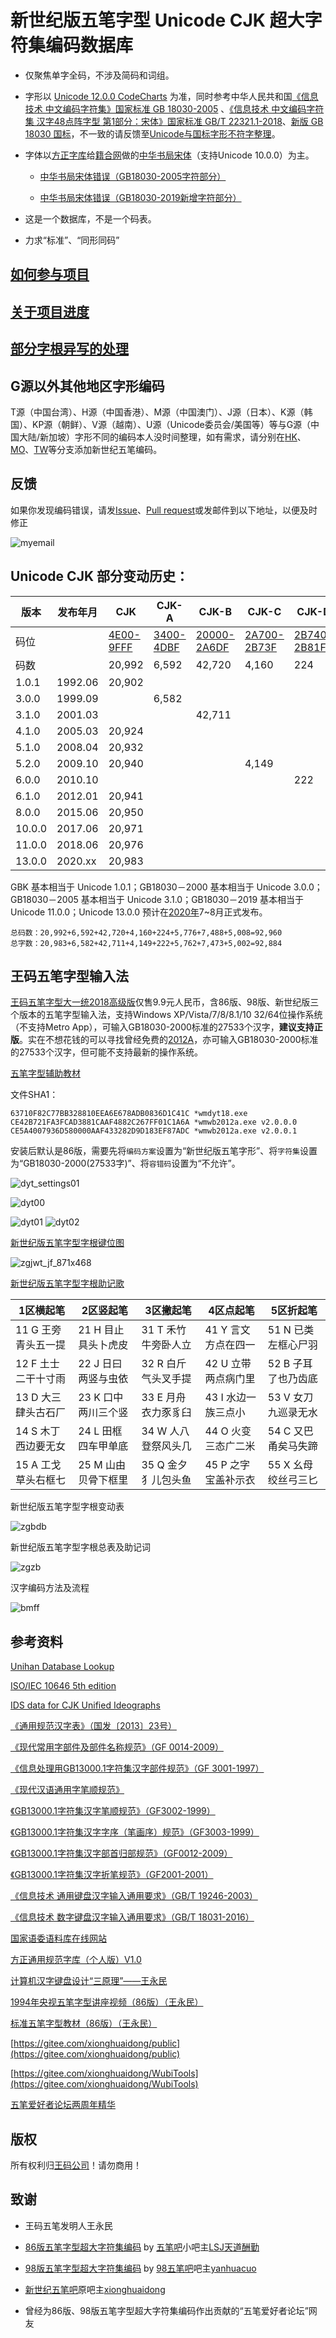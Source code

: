 # 新世纪版五笔字型 Unicode CJK 超大字符集编码数据库

* 仅聚焦单字全码，不涉及简码和词组。

* 字形以 [Unicode 12.0.0 CodeCharts](https://www.unicode.org/Public/12.0.0/charts/CodeCharts.pdf) 为准，同时参考中华人民共和国[《信息技术 中文编码字符集》国家标准 GB 18030-2005](http://www.gb688.cn/bzgk/gb/newGbInfo?hcno=C344D8D120B341A8DD328954A9B27A99) 、[《信息技术 中文编码字符集 汉字48点阵字型 第1部分：宋体》国家标准 GB/T 22321.1-2018](http://www.gb688.cn/bzgk/gb/newGbInfo?hcno=BCBF3BC7DCED3629F5E41CE02D9CFD55)、[新版 GB 18030 国标](http://www.nits.org.cn/getIndex.req?action=quary&req=modulenvpromote&id=3247&type=0&moduleId=83&sid=5)，不一致的请反馈至[Unicode与国标字形不符字整理](https://github.com/CNMan/UnicodeCJK-WuBi06/issues/42)。

* 字体以[方正字库](http://www.foundertype.com/)给[籍合网](http://www.ancientbooks.cn/)做的[中华书局宋体](http://www.ancientbooks.cn/helpcore?font)（支持Unicode 10.0.0）为主。

  * [中华书局宋体错误（GB18030-2005字符部分）](https://github.com/CNMan/UnicodeCJK-WuBi06/issues/7)

  * [中华书局宋体错误（GB18030-2019新增字符部分）](https://github.com/CNMan/UnicodeCJK-WuBi06/issues/36)

* 这是一个数据库，不是一个码表。

* 力求“标准”、“同形同码”

## [如何参与项目](https://cnaiv.com/share/unicodecjk-wubi06.html)

## [关于项目进度](https://github.com/CNMan/UnicodeCJK-WuBi06/issues/4)

## [部分字根异写的处理](https://cnaiv.com/share/zigenyiti.html)

## G源以外其他地区字形编码

T源（中国台湾）、H源（中国香港）、M源（中国澳门）、J源（日本）、K源（韩国）、KP源（朝鲜）、V源（越南）、U源（Unicode委员会/美国等）等与G源（中国大陆/新加坡）字形不同的编码本人没时间整理，如有需求，请分别在[HK](https://github.com/CNMan/UnicodeCJK-WuBi06/tree/HK)、[MO](https://github.com/CNMan/UnicodeCJK-WuBi06/tree/MO)、[TW](https://github.com/CNMan/UnicodeCJK-WuBi06/tree/TW)等分支添加新世纪五笔编码。

## 反馈

如果你发现编码错误，请发[Issue](https://github.com/CNMan/UnicodeCJK-WuBi06/issues)、[Pull request](https://github.com/CNMan/UnicodeCJK-WuBi06/pulls)或发邮件到以下地址，以便及时修正

![myemail](https://github.com/CNMan/UnicodeCJK-WuBi06/raw/master/imgs/myemail.png)

## Unicode CJK 部分变动历史：

|版本|发布年月|CJK|CJK-A|CJK-B|CJK-C|CJK-D|CJK-E|CJK-F|CJK-G|
|-------|-------|-------|-------|-------|-------|-------|-------|-------|-------|
|码位||[4E00-9FFF](https://www.unicode.org/charts/PDF/U4E00.pdf)|[3400-4DBF](https://www.unicode.org/charts/PDF/U3400.pdf)|[20000-2A6DF](https://www.unicode.org/charts/PDF/U20000.pdf)|[2A700-2B73F](https://www.unicode.org/charts/PDF/U2A700.pdf)|[2B740-2B81F](https://www.unicode.org/charts/PDF/U2B740.pdf)|[2B820-2CEAF](https://www.unicode.org/charts/PDF/U2B820.pdf)|[2CEB0-2EBEF](https://www.unicode.org/charts/PDF/U2CEB0.pdf)|30000-3138F|
|码数||20,992|6,592|42,720|4,160|224|5,776|7,488|5,008|
|1.0.1|1992.06|20,902||||||||
|3.0.0|1999.09||6,582|||||||
|3.1.0|2001.03|||42,711||||||
|4.1.0|2005.03|20,924||||||||
|5.1.0|2008.04|20,932||||||||
|5.2.0|2009.10|20,940|||4,149|||||
|6.0.0|2010.10|||||222||||
|6.1.0|2012.01|20,941||||||||
|8.0.0|2015.06|20,950|||||5,762|||
|10.0.0|2017.06|20,971||||||7,473||
|11.0.0|2018.06|20,976||||||||
|13.0.0|2020.xx|20,983|||||||5,002|

GBK 基本相当于 Unicode 1.0.1；GB18030－2000 基本相当于 Unicode 3.0.0；GB18030－2005 基本相当于 Unicode 3.1.0；GB18030－2019 基本相当于 Unicode 11.0.0；Unicode 13.0.0 预计在[2020年](https://blogs.adobe.com/CCJKType/2018/06/unicode11.html)7~8月正式发布。

```
总码数：20,992+6,592+42,720+4,160+224+5,776+7,488+5,008=92,960
总字数：20,983+6,582+42,711+4,149+222+5,762+7,473+5,002=92,884
```

## 王码五笔字型输入法

[王码五笔字型大一统2018高级版](http://www.wangma.net.cn/prodetail.aspx?sm=2&p=7)仅售9.9元人民币，含86版、98版、新世纪版三个版本的五笔字型输入法，支持Windows XP/Vista/7/8/8.1/10 32/64位操作系统（不支持Metro App），可输入GB18030-2000标准的27533个汉字，**建议支持正版**。实在不想花钱的可以寻找曾经免费的[2012A](http://www.wangma.com.cn/view.asp?id=263&f_id=21)，亦可输入GB18030-2000标准的27533个汉字，但可能不支持最新的操作系统。

[五笔字型辅助教材](http://www.wangma.com.cn/wb2012/help/wmwb.chm)

文件SHA1：
```
63710F82C77BB328810EEA6E678ADB0836D1C41C *wmdyt18.exe
CE42B721FA3FCAD3881CAAF4882C267FF01C1A6A *wmwb2012a.exe v2.0.0.0
CE5A4007936D580000AAF433282D9D183EF87ADC *wmwb2012a.exe v2.0.0.1
```

安装后默认是86版，需要先将`编码方案`设置为“新世纪版五笔字形”、将`字符集`设置为“GB18030-2000(27533字)”、将`容错码`设置为“不允许”。

![dyt_settings01](https://github.com/CNMan/UnicodeCJK-WuBi06/raw/master/imgs/dyt_settings01.png)

![dyt00](https://github.com/CNMan/UnicodeCJK-WuBi06/raw/master/imgs/dyt00.png)

![dyt01](https://github.com/CNMan/UnicodeCJK-WuBi06/raw/master/imgs/dyt01.png) ![dyt02](https://github.com/CNMan/UnicodeCJK-WuBi06/raw/master/imgs/dyt02.png)

[新世纪版五笔字型字根键位图](http://www.wangma.com.cn/view.asp?id=201&f_id=22)

![zgjwt_jf_871x468](https://github.com/CNMan/UnicodeCJK-WuBi06/raw/master/imgs/zgjwt_jf_871x468.jpg)

[新世纪版五笔字型字根助记歌](http://www.wangma.com.cn/view.asp?id=200&f_id=22)

|1区横起笔|2区竖起笔|3区撇起笔|4区点起笔|5区折起笔|
|---|---|---|---|---|
|11 G 王旁青头五一提|21 H 目止具头卜虎皮|31 T 禾竹牛旁卧人立|41 Y 言文方点在四一|51 N 已类左框心尸羽|
|12 F 土士二干十寸雨|22 J 日曰两竖与虫依|32 R 白斤气头叉手提|42 U 立带两点病门里|52 B 子耳了也乃齿底|
|13 D 大三肆头古石厂|23 K 口中两川三个竖|33 E 月舟衣力豕豸臼|43 I 水边一族三点小|53 V 女刀九巡录无水|
|14 S 木丁西边要无女|24 L 田框四车甲单底|34 W 人八登祭风头几|44 O 火变三态广二米|54 C 又巴甬矣马失蹄|
|15 A 工戈草头右框七|25 M 山由贝骨下框里|35 Q 金夕犭儿包头鱼|45 P 之字宝盖补示衣|55 X 幺母绞丝弓三匕|

新世纪版五笔字型字根变动表

![zgbdb](https://github.com/CNMan/UnicodeCJK-WuBi06/raw/master/imgs/zgbdb.jpg)

新世纪版五笔字型字根总表及助记词

![zgzb](https://github.com/CNMan/UnicodeCJK-WuBi06/raw/master/imgs/zgzb.jpg)

汉字编码方法及流程

![bmff](https://github.com/CNMan/UnicodeCJK-WuBi06/raw/master/imgs/bmff.jpg)

## 参考资料

[Unihan Database Lookup](https://www.unicode.org/charts/unihan.html)

[ISO/IEC 10646 5th edition](http://standards.iso.org/ittf/PubliclyAvailableStandards/c069119_ISO_IEC_10646_2017.zip)

[IDS data for CJK Unified Ideographs](https://github.com/cjkvi/cjkvi-ids)

[《通用规范汉字表》（国发〔2013〕23号）](http://www.moe.gov.cn/s78/A19/yxs_left/moe_810/s230/201306/t20130601_186002.html)

[《现代常用字部件及部件名称规范》（GF 0014-2009）](http://www.moe.gov.cn/s78/A19/yxs_left/moe_810/s230/201001/t20100115_75696.html)

[《信息处理用GB13000.1字符集汉字部件规范》（GF 3001-1997）](http://www.moe.gov.cn/s78/A19/yxs_left/moe_810/s230/201001/t20100115_75616.html)

[《现代汉语通用字笔顺规范》](http://www.moe.gov.cn/s78/A19/yxs_left/moe_810/s230/201001/t20100115_75615.html)

[《GB13000.1字符集汉字笔顺规范》（GF3002-1999）](http://www.moe.gov.cn/s78/A19/yxs_left/moe_810/s230/201001/t20100115_75619.html)

[《GB13000.1字符集汉字字序（笔画序）规范》（GF3003-1999）](http://www.moe.gov.cn/s78/A19/yxs_left/moe_810/s230/201001/t20100115_75631.html)

[《GB13000.1字符集汉字部首归部规范》（GF0012-2009）](http://www.moe.gov.cn/s78/A19/yxs_left/moe_810/s230/200901/t20090102_186104.html)

[《GB13000.1字符集汉字折笔规范》（GF2001-2001）](http://www.moe.gov.cn/s78/A19/yxs_left/moe_810/s230/201001/t20100115_75688.html)

[《信息技术 通用键盘汉字输入通用要求》（GB/T 19246-2003）](http://www.gb688.cn/bzgk/gb/newGbInfo?hcno=8F7BD4C48AA924CC5CD260BB1E298E4F)

[《信息技术 数字键盘汉字输入通用要求》（GB/T 18031-2016）](http://www.gb688.cn/bzgk/gb/newGbInfo?hcno=3CA25D96795756C2B350B03478A7AB18)

[国家语委语料库在线网站](http://corpus.zhonghuayuwen.org/)

[方正通用规范字库（个人版）V1.0](http://ifont.foundertype.com/index/generalfonts.html)

[计算机汉字键盘设计“三原理”——王永民](http://www.wangma.net.cn/UploadFiles/otherfile/a9add073cd9c4de59a7e891f5bc6b9ba.pdf)

[1994年央视五笔字型讲座视频（86版）（王永民）](http://www.wangma.net.cn/vido_main.aspx?sm=4)

[标准五笔字型教材（86版）（王永民）](http://www.wangma.net.cn/InfoMationDetail.aspx?sm=5&m=207)

[https://gitee.com/xionghuaidong/public](https://gitee.com/xionghuaidong/public)

[https://gitee.com/xionghuaidong/WubiTools](https://gitee.com/xionghuaidong/WubiTools)

[五笔爱好者论坛两周年精华](https://cnaiv.com/share/uploads/wbfans.com_2years.chm)

## 版权

所有权利归[王码公司](http://www.wangma.com.cn/)！请勿商用！

## 致谢

* 王码五笔发明人王永民

* [86版五笔字型超大字符集编码](https://pan.baidu.com/s/1hq5kedm) by [五笔吧](http://tieba.baidu.com/f?kw=五笔&ie=utf-8)小吧主[LSJ天道酬勤](http://tieba.baidu.com/home/main?un=LSJ天道酬勤&ie=utf-8)

* [98版五笔字型超大字符集编码](https://github.com/yanhuacuo/98wubi-unicode) by [98五笔吧](http://tieba.baidu.com/f?kw=98五笔&ie=utf-8)吧主[yanhuacuo](http://tieba.baidu.com/home/main?un=yanhuacuo&ie=utf-8)

* [新世纪五笔吧](http://tieba.baidu.com/f?kw=新世纪五笔&ie=utf-8)原吧主[xionghuaidong](http://tieba.baidu.com/home/main?un=xionghuaidong&ie=utf-8)

* 曾经为86版、98版五笔字型超大字符集编码作出贡献的“五笔爱好者论坛”网友
